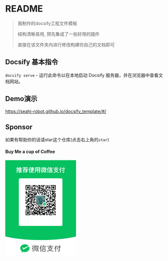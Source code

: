 # README

> 我制作的docsify工程文件模板
>
> 结构清晰易用, 预先集成了一些好用的插件
> 
> 直接在该文件夹内进行修改构建你自己的文档即可
>



## Docsify 基本指令

`docsify serve` - 运行此命令以在本地启动 Docsify 服务器，并在浏览器中查看文档网站。

## Demo演示
https://seahi-robot.github.io/docsify_template/#/

## Sponsor
如果有帮助你的话请star这个仓库(点击右上角的`star`)

#### Buy Me a cup of Coffee



<img src="_media/buy_me_coffee.jpg" style="zoom:30%;" />

